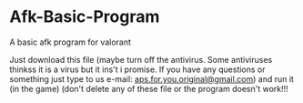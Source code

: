 # Afk-Basic-Program
A basic afk program for valorant

Just download this file (maybe turn off the antivirus. Some antiviruses thinkss it is a virus but it ins't i promise. If you have any questions or
something just type to us e-mail: aps.for.you.original@gmail.com)
and run it (in the game) (don't delete any of these file or the program doesn't work!!!

